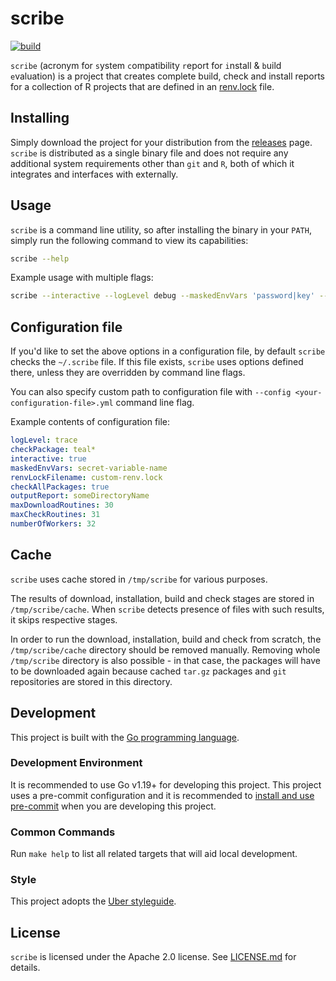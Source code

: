 # scribe

[![build](https://github.com/insightsengineering/scribe/actions/workflows/build.yml/badge.svg)](https://github.com/insightsengineering/scribe/actions/workflows/build.yml)

`scribe` (acronym for `s`ystem `c`ompatibility `r`eport for `i`nstall & `b`uild `e`valuation) is a project that creates complete build, check and install reports for a collection of R projects that are defined in an [renv.lock](https://rstudio.github.io/renv/articles/lockfile.html) file.

## Installing

Simply download the project for your distribution from the [releases](https://github.com/insightsengineering/scribe/releases) page. `scribe` is distributed as a single binary file and does not require any additional system requirements other than `git` and `R`, both of which it integrates and interfaces with externally.

## Usage

`scribe` is a command line utility, so after installing the binary in your `PATH`, simply run the following command to view its capabilities:

```bash
scribe --help
```

Example usage with multiple flags:
```bash
scribe --interactive --logLevel debug --maskedEnvVars 'password|key' --renvLockFilename renv2.lock --checkPackage 'tern*,teal*' --reportDir htmlreportdir --maxDownloadRoutines 100 --maxCheckRoutines 20 --numberOfWorkers 150
```

## Configuration file

If you'd like to set the above options in a configuration file, by default `scribe` checks the `~/.scribe` file.
If this file exists, `scribe` uses options defined there, unless they are overridden by command line flags.

You can also specify custom path to configuration file with `--config <your-configuration-file>.yml` command line flag.

Example contents of configuration file:

```yaml
logLevel: trace
checkPackage: teal*
interactive: true
maskedEnvVars: secret-variable-name
renvLockFilename: custom-renv.lock
checkAllPackages: true
outputReport: someDirectoryName
maxDownloadRoutines: 30
maxCheckRoutines: 31
numberOfWorkers: 32
```

## Cache

`scribe` uses cache stored in `/tmp/scribe` for various purposes.

The results of download, installation, build and check stages are stored in `/tmp/scribe/cache`. When `scribe` detects presence of files with such results, it skips respective stages.

In order to run the download, installation, build and check from scratch, the `/tmp/scribe/cache` directory should be removed manually. Removing whole `/tmp/scribe` directory is also possible - in that case, the packages will have to be downloaded again because cached `tar.gz` packages and `git` repositories are stored in this directory.

## Development

This project is built with the [Go programming language](https://go.dev/).

### Development Environment

It is recommended to use Go v1.19+ for developing this project. This project uses a pre-commit configuration and it is recommended to [install and use pre-commit](https://pre-commit.com/#install) when you are developing this project.

### Common Commands

Run `make help` to list all related targets that will aid local development.

### Style

This project adopts the [Uber styleguide](https://github.com/uber-go/guide/blob/master/style.md).

## License

`scribe` is licensed under the Apache 2.0 license. See [LICENSE.md](LICENSE.md) for details.
